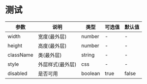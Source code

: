 
# 测试

| 参数      | 说明             | 类型    | 可选值 | 默认值 |
| --------- | ---------------- | ------- | ------ | ------ |
| width     | 宽度(最外层)     | number  | -      | -      |
| height    | 高度(最外层)     | number  | -      | -      |
| className | 类(最外层)       | string  | -      | -      |
| style     | 外层样式(最外层) | css     | -      | -      |
| disabled  | 是否可用         | boolean | true   | false  | 
